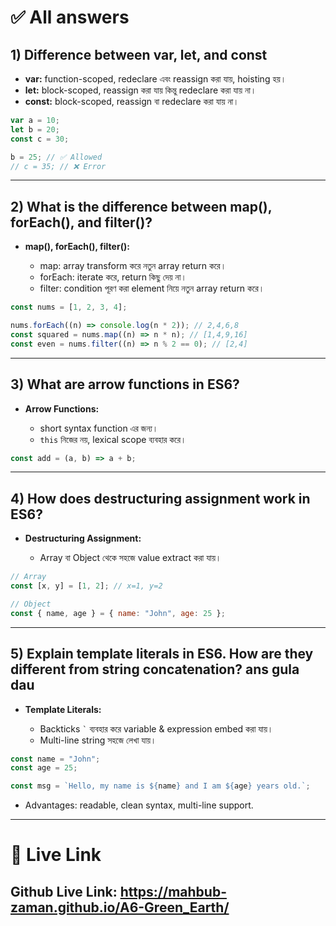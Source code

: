 # ✅ All answers

## 1) Difference between var, let, and const

- **var:** function-scoped, redeclare এবং reassign করা যায়, hoisting হয়।
- **let:** block-scoped, reassign করা যায় কিন্তু redeclare করা যায় না।
- **const:** block-scoped, reassign বা redeclare করা যায় না।

```javascript
var a = 10;
let b = 20;
const c = 30;

b = 25; // ✅ Allowed
// c = 35; // ❌ Error
```

---

## 2) What is the difference between map(), forEach(), and filter()?

- **map(), forEach(), filter():**

  - map: array transform করে নতুন array return করে।
  - forEach: iterate করে, return কিছু দেয় না।
  - filter: condition পূরণ করা element নিয়ে নতুন array return করে।

```javascript
const nums = [1, 2, 3, 4];

nums.forEach((n) => console.log(n * 2)); // 2,4,6,8
const squared = nums.map((n) => n * n); // [1,4,9,16]
const even = nums.filter((n) => n % 2 == 0); // [2,4]
```

---

## 3) What are arrow functions in ES6?

- **Arrow Functions:**

  - short syntax function এর জন্য।
  - `this` নিজের নয়, lexical scope ব্যবহার করে।

```javascript
const add = (a, b) => a + b;
```

---

## 4) How does destructuring assignment work in ES6?

- **Destructuring Assignment:**

  - Array বা Object থেকে সহজে value extract করা যায়।

```javascript
// Array
const [x, y] = [1, 2]; // x=1, y=2

// Object
const { name, age } = { name: "John", age: 25 };
```

---

## 5) Explain template literals in ES6. How are they different from string concatenation? ans gula dau

- **Template Literals:**

  - Backticks `` ` `` ব্যবহার করে variable & expression embed করা যায়।
  - Multi-line string সহজে লেখা যায়।

```javascript
const name = "John";
const age = 25;

const msg = `Hello, my name is ${name} and I am ${age} years old.`;
```

- Advantages: readable, clean syntax, multi-line support.

---

# 🔰 Live Link

## Github Live Link: https://mahbub-zaman.github.io/A6-Green_Earth/
